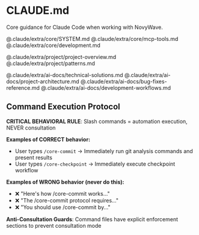 # CLAUDE.md

Core guidance for Claude Code when working with NovyWave.

<!-- Core System Layer -->
@.claude/extra/core/SYSTEM.md
@.claude/extra/core/mcp-tools.md
@.claude/extra/core/development.md

<!-- Project Configuration -->
@.claude/extra/project/project-overview.md
@.claude/extra/project/patterns.md

<!-- AI Documentation -->
@.claude/extra/ai-docs/technical-solutions.md
@.claude/extra/ai-docs/project-architecture.md
@.claude/extra/ai-docs/bug-fixes-reference.md
@.claude/extra/ai-docs/development-workflows.md

## Command Execution Protocol

**CRITICAL BEHAVIORAL RULE**: Slash commands = automation execution, NEVER consultation

**Examples of CORRECT behavior:**
- User types `/core-commit` → Immediately run git analysis commands and present results
- User types `/core-checkpoint` → Immediately execute checkpoint workflow

**Examples of WRONG behavior (never do this):**
- ❌ "Here's how /core-commit works..."
- ❌ "The /core-commit protocol requires..."
- ❌ "You should use /core-commit by..."

**Anti-Consultation Guards**: Command files have explicit enforcement sections to prevent consultation mode

